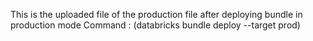 This is the uploaded file of the production file after deploying bundle in production mode
Command : (databricks bundle deploy --target prod)
